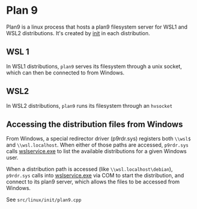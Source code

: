 # Plan 9

Plan9 is a linux process that hosts a plan9 filesystem server for WSL1 and WSL2 distributions. It's created by [init](init.md) in each distribution.

## WSL 1 

In WSL1 distributions, `plan9` serves its filesystem through a unix socket, which can then be connected to from Windows.

## WSL2 

In WSL2 distributions, `plan9` runs its filesystem through an `hvsocket`

## Accessing the distribution files from Windows

From Windows, a special redirector driver (p9rdr.sys) registers both `\\wsl$` and `\\wsl.localhost`. When either of those paths are accessed, `p9rdr.sys` calls [wslservice.exe](wslservice.exe.md) to list the available distributions for a given Windows user.

When a distribution path is accessed (like `\\wsl.localhost\debian`), `p9rdr.sys` calls into [wslservice.exe](wslservice.exe.md) via COM to start the distribution, and connect to its plan9 server, which allows the files to be accessed from Windows. 

See `src/linux/init/plan9.cpp`